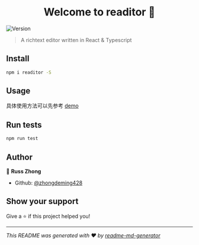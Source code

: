 <h1 align="center">Welcome to readitor 👋</h1>
<p>
  <img alt="Version" src="https://img.shields.io/badge/version-0.0.1-blue.svg?cacheSeconds=2592000" />
</p>

> A richtext editor written in React & Typescript

## Install

```sh
npm i readitor -S
```

## Usage

具体使用方法可以先参考 [demo](demo/App.tsx)

## Run tests

```sh
npm run test
```

## Author

👤 **Russ Zhong**

- Github: [@zhongdeming428](https://github.com/zhongdeming428)

## Show your support

Give a ⭐️ if this project helped you!

---

_This README was generated with ❤️ by [readme-md-generator](https://github.com/kefranabg/readme-md-generator)_
